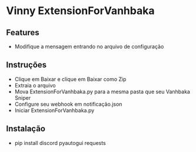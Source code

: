
# Vinny ExtensionForVanhbaka



## Features

- Modifique a mensagem entrando no arquivo de configuração

  
## Instruções


- Clique em Baixar e clique em Baixar como Zip
- Extraia o arquivo
- Mova ExtensionForVanhbaka.py para a mesma pasta que seu Vanhbaka Sniper
- Configure seu webhook em notificação.json
- Iniciar ExtensionForVanhbaka.py


## Instalação

- pip install discord pyautogui requests
